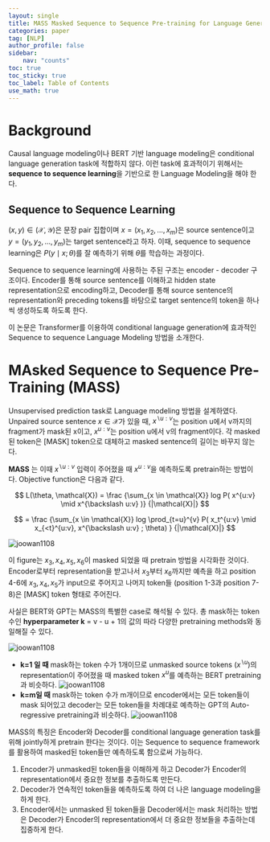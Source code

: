 ```yaml
---
layout: single
title: MASS Masked Sequence to Sequence Pre-training for Language Generation 리뷰
categories: paper
tag: [NLP]
author_profile: false
sidebar:
    nav: "counts"
toc: true
toc_sticky: true
toc_label: Table of Contents
use_math: true
---  
```


# Background  
  
Causal language modeling이나 BERT 기반 language modeling은 conditional language generation task에 적합하지 않다. 이런 task에 효과적이기 위해서는 **sequence to sequence learning**을 기반으로 한 Language Modeling을 해야 한다.  
  
## Sequence to Sequence Learning  
$(x,y) \in (\mathcal{X}, \mathcal{Y})$은 문장 pair 집합이며 $x = (x_1, x_2, ..., x_m)$은 source sentence이고 $y = (y_1, y_2, ..., y_m)$는 target sentence라고 하자. 이때, sequence to sequence learning은 $P(y \mid x ; \theta)$를 잘 예측하기 위해 $\theta$를 학습하는 과정이다.  
  
Sequence to sequence learning에 사용하는 주된 구조는 encoder - decoder 구조이다. Encoder를 통해 source sentence를 이해하고 hidden state representation으로 encoding하고, Decoder를 통해 source sentence의 representation와 preceding tokens를 바탕으로 target sentence의 token을 하나씩 생성하도록 하도록 한다.  
  
이 논문은 Transformer를 이용하여 conditional language generation에 효과적인 Sequence to sequence Language Modeling 방법을 소개한다.  
  
# MAsked Sequence to Sequence Pre-Training (MASS)  
Unsupervised prediction task로 Language modeling 방법을 설계하였다. Unpaired source sentence $x \in \mathcal{X}$가 있을 때, $x^{\backslash u:v}$는 position u에서 v까지의 fragment가 mask된 x이고, $x^{u:v}$는 position u에서 v의 fragment이다. 각 masked된 token은 [MASK] token으로 대체하고 masked sentence의 길이는 바꾸지 않는다.  
  
**MASS** 는 이때 $x^{\backslash u:v}$ 입력이 주어졌을 때 $x^{u:v}$을 예측하도록 pretrain하는 방법이다. Objective function은 다음과 같다.  
  
$$  
L(\theta, \mathcal{X}) = \frac {\sum_{x \in \mathcal{X}} log P( x^{u:v} \mid x^{\backslash u:v} )} {|\mathcal{X}|}  
$$  
  
$$  
= \frac {\sum_{x \in \mathcal{X}} log \prod_{t=u}^{v} P( x_t^{u:v} \mid x_{<t}^{u:v}, x^{\backslash u:v} ; \theta) } {|\mathcal{X}|}  
$$  
  
![joowan1108]({{site.url}}/images/papers/MASS/mass.PNG)  
  
이 figure는 $x_3, x_4, x_5, x_6$이 masked 되었을 때 pretrain 방법을 시각화한 것이다. Encoder로부터 representation을 받고나서 $x_3$부터 $x_6$까지만 예측을 하고 position 4-6에 $x_3, x_4, x_5$가 input으로 주어지고 나머지 token들 (position 1-3과 position 7-8)은 [MASK] token 형태로 주어진다.


사실은 BERT와 GPT는 MASS의 특별한 case로 해석될 수 있다. 총 mask하는 token 수인 **hyperparameter k** = v - u + 1의 값의 따라 다양한 pretraining methods와 동일해질 수 있다.

![joowan1108]({{site.url}}/images/papers/MASS/similar.PNG)  

 - **k=1 일 때** 
	mask하는 token 수가 1개이므로 unmasked source tokens ($x^{\backslash u}$)의 representation이 주어졌을 때 masked token $x^u$를 예측하는 BERT pretraining과 비슷하다.
  ![joowan1108]({{site.url}}/images/papers/MASS/case_BERT.PNG)  
- **k=m일 때**
	mask하는 token 수가 m개이므로 encoder에서는 모든 token들이 mask 되어있고 decoder는 모든 token들을 차례대로 예측하는 GPT의 Auto-regressive pretraining과 비슷하다.
  ![joowan1108]({{site.url}}/images/papers/MASS/case_GPT.PNG)  

MASS의 특징은 Encoder와 Decoder를 conditional language generation task를 위해 jointly하게 pretrain 한다는 것이다. 이는 Sequence to sequence framework를 활용하여 masked된 token들만 예측하도록 함으로써 가능하다. 
1. Encoder가 unmasked된 token들을 이해하게 하고 Decoder가 Encoder의 representation에서 중요한 정보를 추출하도록 만든다. 
2. Decoder가 연속적인 token들을 예측하도록 하여 더 나은 language modeling을 하게 한다.
3. Encoder에서는 unmasked 된 token들을 Decoder에서는 mask 처리하는 방법은 Decoder가 Encoder의 representation에서 더 중요한 정보들을 추출하는데 집중하게 한다. 

